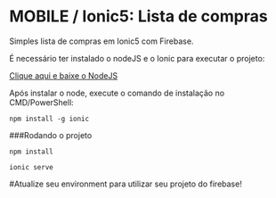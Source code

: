 # MOBILE / Ionic5: Lista de compras
Simples lista de compras em Ionic5 com Firebase.

É necessário ter instalado o nodeJS e o Ionic para executar o projeto:

[Clique aqui e baixe o NodeJS](https://nodejs.org/en/)

Após instalar o node, execute o comando de instalação no CMD/PowerShell:

```
npm install -g ionic
```

###Rodando o projeto
```
npm install
```

```
ionic serve
```

#Atualize seu environment para utilizar seu projeto do firebase!



